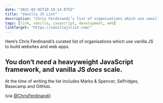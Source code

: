 ```yaml
---
date: "2021-02-02T10:19:14.975Z"
title: "Vanilla JS List"
description: "Chris Ferdinandi’s list of organisations which use vanilla JS to build websites and web apps"
tags: [link, vanilla, javascript, development, web]
linkTarget: "https://vanillajslist.com/"
---
```

Here’s Chris Ferdinandi’s curated list of organisations which use vanilla JS to build websites and web apps.

You don‘t _need_ a heavyweight JavaScript framework, and vanilla JS _does_ scale.
---

At the time of writing the list includes Marks & Spencer, Selfridges, Basecamp and GitHub.

(via [@ChrisFerdinandi](https://twitter.com/ChrisFerdinandi))
